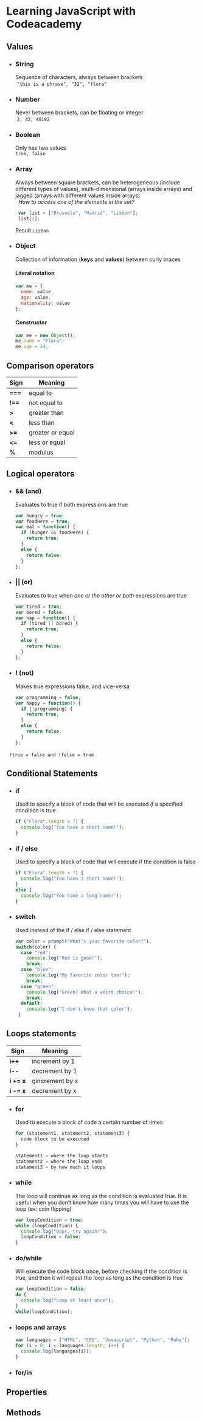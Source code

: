 # Learning JavaScript with Codeacademy

## Values
* ### String
  Sequence of characters, always between brackets </br>
  `"this is a phrase", "32", "flora"`
  
* ### Number
  Never between brackets, can be floating or integer </br>
  `2, 43, 40192`
  
* ### Boolean
  Only has two values </br>
  `true, false`

* ### Array
  Always between square brackets, can be heterogeneous (include different types of values), multi-dimensional (arrays inside arrays) and jagged (arrays with different values inside arrays) </br>
  
  *How to access one of the elements in the set?*
   ```javascript
    var list = ["Brussels", "Madrid", "Lisbon"];
    list[2];
   ```
   Result `Lisbon`
  
* ### Object
  Collection of information (**keys** and **values**) between curly braces
  #### Literal notation
    ```javascript
    var me = {
      name: value,
      age: value,
      nationality: value
    };
   ```
  #### Constructor
    ```javascript
    var me = new Object();
    me.name = "Flora";
    me.age = 24;
   ```


## Comparison operators
Sign | Meaning 
--- | ---
**===** | equal to
**!==** | not equal to
**>** | greater than
**<** | less than
**>=** | greater or equal
**<=** | less or equal
**%** | modulus


## Logical operators
* ### && (and)
  Evaluates to true if both expressions are true
    ```javascript
    var hungry = true;
    var foodHere = true;
    var eat = function() {
      if (hunger && foodHere) {
        return true;
      }
      else {
        return false;
      }
    };
   ```
* ### || (or)
  Evaluates to true when *one or the other or both* expressions are true
    ```javascript
    var tired = true;
    var bored = false;
    var nap = function() {
      if (tired || bored) {
        return true;
      }
      else {
        return false;
      }
    };
   ```
* ### ! (not)
  Makes true expressions false, and vice-versa
    ```javascript
    var programming = false;
    var happy = function() {
      if (!programming) {
        return true;
      }
      else {
        return false;
      }
    };
   ```
    `!true = false and !false = true`
 

## Conditional Statements
* ### if
  Used to specify a block of code that will be executed *if* a specified condition is true
    ```javascript
    if ("Flora".length < 7) {
      console.log("You have a short name!");
    }
   ```
* ### if / else
  Used to specify a block of code that will execute if the condition is false
    ```javascript
    if ("Flora".length < 7) {
      console.log("You have a short name!");
    }
    else {
      console.log("You have a long name!");
    }
   ```
* ### switch
  Used instead of the if / else if / else statement
    ```javascript
    var color = prompt("What's your favorite color?");
    switch(color) {
      case "red":
        console.log("Red is good!");
        break;
      case "blue":
        console.log("My favorite color too!");
        break;
      case "green":
        console.log("Green? What a weird choice!");
        break;
      default:
        console.log("I don't know that color");
     }
   ```


## Loops statements
Sign | Meaning 
--- | ---
**i++** | increment by 1
**i--** | decrement by 1
**i += x** | gincrement by x
**i -= x** | decrement by x

* ### for
  Used to execute a block of code a certain number of times
    ```javascript
    for (statement1, statement2, statement3) {
      code block to be executed
    }
    
    statement1 = where the loop starts
    statement2 = where the loop ends
    statement3 = by how much it loops
   ```
* ### while
  The loop will continue as long as the condition is evaluated true. It is useful when you don’t know how many times you will have to use the loop (ex: coin flipping)
    ```javascript
    var loopCondition = true;
    while (loopCondition) {
      console.log("Oops, try again!");
      loopCondition = false;
    }
   ```
* ### do/while
  Will execute the code block once, before checking if the condition is true, and then it will repeat the loop as long as the condition is true
    ```javascript
    var loopCondition = false;
    do {
      console.log("Loop at least once");
    }
    while(loopCondition);
   ```
* ### loops and arrays
    ```javascript
    var languages = ["HTML", "CSS", "Javascript", "Python", "Ruby"];
    for (i = 0; i < languages.length; i++) {
      console.log(languages[i]);
    }
   ```
* ### for/in


## Properties

## Methods
